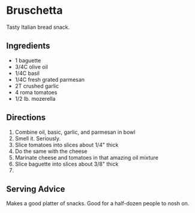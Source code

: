 # Bruschetta

Tasty Italian bread snack.

## Ingredients

* 1 baguette
* 3/4C olive oil
* 1/4C basil
* 1/4C fresh grated parmesan
* 2T crushed garlic
* 4 roma tomatoes
* 1/2 lb. mozerella

## Directions

1. Combine oil, basic, garlic, and parmesan in bowl
2. Smell it. Seriously.
3. Slice tomatoes into slices about 1/4" thick
4. Do the same with the cheese
5. Marinate cheese and tomatoes in that amazing oil mixture
6. Slice baguette into slices about 3/8" thick
7. 

## Serving Advice

Makes a good platter of snacks. Good for a half-dozen people to nosh on.

